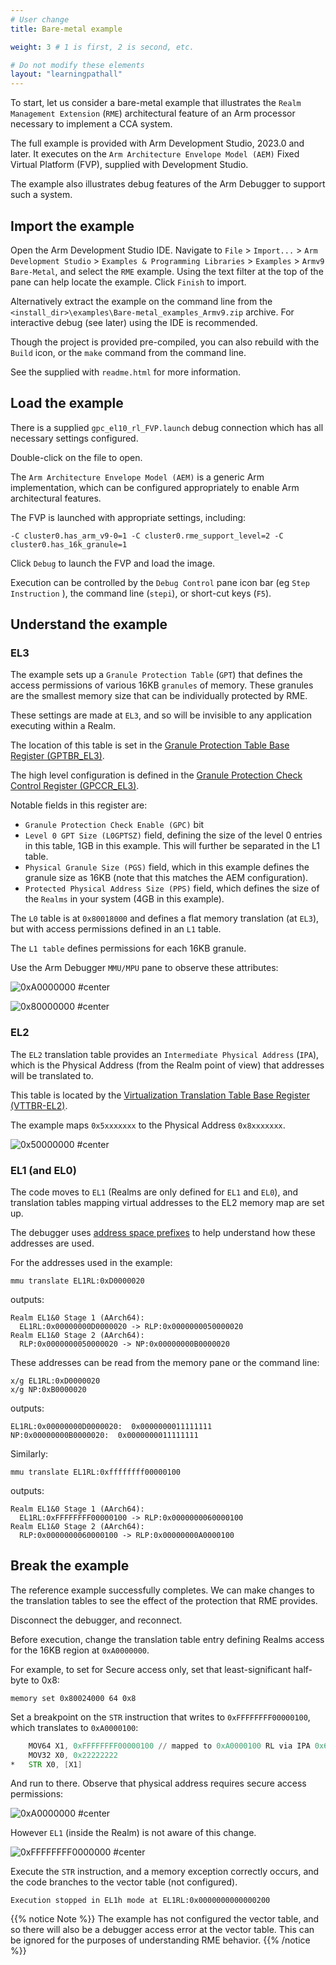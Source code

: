 ```yaml
---
# User change
title: Bare-metal example

weight: 3 # 1 is first, 2 is second, etc.

# Do not modify these elements
layout: "learningpathall"
---
```

To start, let us consider a bare-metal example that illustrates the `Realm Management Extension` (`RME`) architectural feature of an Arm processor necessary to implement a CCA system.

The full example is provided with Arm Development Studio, 2023.0 and later. It executes on the `Arm Architecture Envelope Model (AEM)` Fixed Virtual Platform (FVP), supplied with Development Studio.

The example also illustrates debug features of the Arm Debugger to support such a system.

## Import the example

Open the Arm Development Studio IDE. Navigate to `File` > `Import...` > `Arm Development Studio` > `Examples & Programming Libraries` > `Examples` > `Armv9 Bare-Metal`, and select the `RME` example. Using the text filter at the top of the pane can help locate the example. Click `Finish` to import.

Alternatively extract the example on the command line from the `<install_dir>\examples\Bare-metal_examples_Armv9.zip` archive. For interactive debug (see later) using the IDE is recommended.

Though the project is provided pre-compiled, you can also rebuild with the `Build` icon, or the `make` command from the command line.

See the supplied with `readme.html` for more information.

## Load the example

There is a supplied `gpc_el10_rl_FVP.launch` debug connection which has all necessary settings configured.

Double-click on the file to open.

The `Arm Architecture Envelope Model (AEM)` is a generic Arm implementation, which can be configured appropriately to enable Arm architectural features.

The FVP is launched with appropriate settings, including:
```command
-C cluster0.has_arm_v9-0=1 -C cluster0.rme_support_level=2 -C cluster0.has_16k_granule=1
```

Click `Debug` to launch the FVP and load the image.

Execution can be controlled by the `Debug Control` pane icon bar (eg `Step Instruction` ), the command line (`stepi`), or short-cut keys (`F5`).

## Understand the example


### EL3

The example sets up a `Granule Protection Table` (`GPT`) that defines the access permissions of various 16KB `granules` of memory. These granules are the smallest memory size that can be individually protected by RME.

These settings are made at `EL3`, and so will be invisible to any application executing within a Realm.

The location of this table is set in the [Granule Protection Table Base Register (GPTBR_EL3)](https://developer.arm.com/documentation/ddi0601/2023-06/AArch64-Registers/GPTBR-EL3--Granule-Protection-Table-Base-Register).

The high level configuration is defined in the [Granule Protection Check Control Register (GPCCR_EL3)](https://developer.arm.com/documentation/ddi0601/2023-06/AArch64-Registers/GPCCR-EL3--Granule-Protection-Check-Control-Register--EL3-).

Notable fields in this register are:

* `Granule Protection Check Enable (GPC)` bit
* `Level 0 GPT Size (L0GPTSZ)` field, defining the size of the level 0 entries in this table, 1GB in this example. This will further be separated in the L1 table.
* `Physical Granule Size (PGS)` field, which in this example defines the granule size as 16KB (note that this matches the AEM configuration).
* `Protected Physical Address Size (PPS)` field, which defines the size of the `Realms` in your system (4GB in this example).

The `L0` table is at `0x80018000` and defines a flat memory translation (at `EL3`), but with access permissions defined in an `L1` table.

The `L1 table` defines permissions for each 16KB granule.

Use the Arm Debugger `MMU/MPU` pane to observe these attributes:

![0xA0000000 #center](_images/l1gpt_0xA.png)

![0x80000000 #center](_images/l1gpt_0x8.png)


### EL2

The `EL2` translation table provides an `Intermediate Physical Address` (`IPA`), which is the Physical Address (from the Realm point of view) that addresses will be translated to.

This table is located by the [Virtualization Translation Table Base Register (VTTBR-EL2)](https://developer.arm.com/documentation/ddi0601/latest/AArch64-Registers/VTTBR-EL2--Virtualization-Translation-Table-Base-Register).

The example maps `0x5xxxxxxx` to the Physical Address `0x8xxxxxxx`.

![0x50000000 #center](_images/l2gpt.png)

### EL1 (and EL0)

The code moves to `EL1` (Realms are only defined for `EL1` and `EL0`), and translation tables mapping virtual addresses to the EL2 memory map are set up.

The debugger uses [address space prefixes](https://developer.arm.com/documentation/101471/latest/Arm-Debugger-commands/Conformance-and-usage-rules-for-Arm-Debugger-commands/Address-space-prefixes) to help understand how these addresses are used.

For the addresses used in the example:

```command
mmu translate EL1RL:0xD0000020
```
outputs:
```output
Realm EL1&0 Stage 1 (AArch64):
  EL1RL:0x00000000D0000020 -> RLP:0x0000000050000020
Realm EL1&0 Stage 2 (AArch64):
  RLP:0x0000000050000020 -> NP:0x00000000B0000020
```

These addresses can be read from the memory pane or the command line:
```command
x/g EL1RL:0xD0000020
x/g NP:0xB0000020
```
outputs:
```output
EL1RL:0x00000000D0000020:  0x0000000011111111
NP:0x00000000B0000020:  0x0000000011111111
```

Similarly:

```command
mmu translate EL1RL:0xffffffff00000100
```
outputs:
```output
Realm EL1&0 Stage 1 (AArch64):
  EL1RL:0xFFFFFFFF00000100 -> RLP:0x0000000060000100
Realm EL1&0 Stage 2 (AArch64):
  RLP:0x0000000060000100 -> RLP:0x00000000A0000100
```

## Break the example

The reference example successfully completes. We can make changes to the translation tables to see the effect of the protection that RME provides.

Disconnect the debugger, and reconnect.

Before execution, change the translation table entry defining Realms access for the 16KB region at `0xA0000000`.

For example, to set for Secure access only, set that least-significant half-byte to 0x8:
```command
memory set 0x80024000 64 0x8
```

Set a breakpoint on the `STR` instruction that writes to `0xFFFFFFFF00000100`, which translates to `0xA0000100`:

```asm
    MOV64 X1, 0xFFFFFFFF00000100 // mapped to 0xA0000100 RL via IPA 0x60000100
    MOV32 X0, 0x22222222
*   STR X0, [X1]
```
And run to there. Observe that physical address requires secure access permissions:

![0xA0000000 #center](_images/l1gpt_change.png)

However `EL1` (inside the Realm) is not aware of this change.

![0xFFFFFFFF0000000 #center](_images/el1.png)

Execute the `STR` instruction, and a memory exception correctly occurs, and the code branches to the vector table (not configured).

```output
Execution stopped in EL1h mode at EL1RL:0x0000000000000200
```
{{% notice Note %}}
The example has not configured the vector table, and so there will also be a debugger access error at the vector table. This can be ignored for the purposes of understanding RME behavior.
{{% /notice %}}
